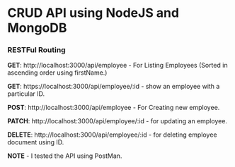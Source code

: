 # CRUD API using NodeJS and MongoDB
### RESTFul Routing

**GET**: http://localhost:3000/api/employee - For Listing Employees (Sorted in ascending order using firstName.)

**GET**: https://localhost:3000/api/employee/:id - show an employee with a particular ID.

**POST**: http://localhost:3000/api/employee - For Creating new employee.

**PATCH**: http://localhost:3000/api/employee/:id - for updating an employee.

**DELETE**: http://localhost:3000/api/employee/:id - for deleting employee document using ID.

**NOTE** - I tested the API using PostMan. 



